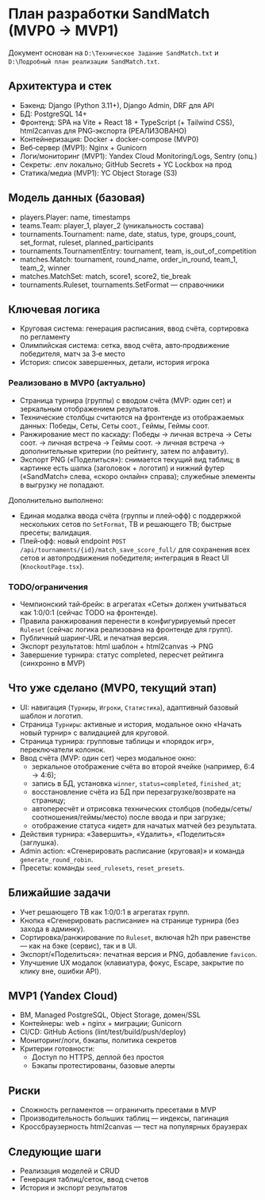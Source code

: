 # План разработки SandMatch (MVP0 → MVP1)

Документ основан на `D:\Техническое Задание SandMatch.txt` и `D:\Подробный план реализации SandMatch.txt`.

## Архитектура и стек

- Бэкенд: Django (Python 3.11+), Django Admin, DRF для API
- БД: PostgreSQL 14+
- Фронтенд: SPA на Vite + React 18 + TypeScript (+ Tailwind CSS), html2canvas для PNG‑экспорта (РЕАЛИЗОВАНО)
- Контейнеризация: Docker + docker-compose (MVP0)
- Веб‑сервер (MVP1): Nginx + Gunicorn
- Логи/мониторинг (MVP1): Yandex Cloud Monitoring/Logs, Sentry (опц.)
- Секреты: .env локально; GitHub Secrets + YC Lockbox на прод
- Статика/медиа (MVP1): YC Object Storage (S3)

## Модель данных (базовая)

- players.Player: name, timestamps
- teams.Team: player_1, player_2 (уникальность состава)
- tournaments.Tournament: name, date, status, type, groups_count, set_format, ruleset, planned_participants
- tournaments.TournamentEntry: tournament, team, is_out_of_competition
- matches.Match: tournament, round_name, order_in_round, team_1, team_2, winner
- matches.MatchSet: match, score1, score2, tie_break
- tournaments.Ruleset, tournaments.SetFormat — справочники

## Ключевая логика

- Круговая система: генерация расписания, ввод счёта, сортировка по регламенту
- Олимпийская система: сетка, ввод счёта, авто‑продвижение победителя, матч за 3‑е место
- История: список завершенных, детали, история игрока

### Реализовано в MVP0 (актуально)
- Страница турнира (группы) с вводом счёта (MVP: один сет) и зеркальным отображением результатов.
- Технические столбцы считаются на фронтенде из отображаемых данных: Победы, Сеты, Сеты соот., Геймы, Геймы соот.
- Ранжирование мест по каскаду: Победы → личная встреча → Сеты соот. → личная встреча → Геймы соот. → личная встреча → дополнительные критерии (по рейтингу, затем по алфавиту).
- Экспорт PNG («Поделиться»): снимается текущий вид таблиц; в картинке есть шапка (заголовок + логотип) и нижний футер («SandMatch» слева, «скоро онлайн» справа); служебные элементы в выгрузку не попадают.

Дополнительно выполнено:
- Единая модалка ввода счёта (группы и плей‑офф) с поддержкой нескольких сетов по `SetFormat`, TB и решающего TB; быстрые пресеты; валидация.
- Плей‑офф: новый endpoint `POST /api/tournaments/{id}/match_save_score_full/` для сохранения всех сетов и автопродвижения победителя; интеграция в React UI (`KnockoutPage.tsx`).

### TODO/ограничения
- Чемпионский тай‑брейк: в агрегатах «Сеты» должен учитываться как 1:0/0:1 (сейчас TODO на фронтенде).
- Правила ранжирования перенести в конфигурируемый пресет `Ruleset` (сейчас логика реализована на фронтенде для групп).
- Публичный шаринг‑URL и печатная версия.
- Экспорт результатов: html шаблон + html2canvas → PNG
- Завершение турнира: статус completed, пересчет рейтинга (синхронно в MVP)

## Что уже сделано (MVP0, текущий этап)

- UI: навигация (`Турниры`, `Игроки`, `Статистика`), адаптивный базовый шаблон и логотип.
- Страница `Турниры`: активные и история, модальное окно «Начать новый турнир» с валидацией для круговой.
- Страница турнира: групповые таблицы и «порядок игр», переключатели колонок.
- Ввод счёта (MVP: один сет) через модальное окно:
  - зеркальное отображение счёта во второй ячейке (например, 6:4 → 4:6);
  - запись в БД, установка `winner`, `status=completed`, `finished_at`;
  - восстановление счёта из БД при перезагрузке/возврате на страницу;
  - автопересчёт и отрисовка технических столбцов (победы/сеты/соотношения/геймы/место) после ввода и при загрузке;
  - отображение статуса «идет» для начатых матчей без результата.
- Действия турнира: «Завершить», «Удалить», «Поделиться» (заглушка).
- Admin action: «Сгенерировать расписание (круговая)» и команда `generate_round_robin`.
- Пресеты: команды `seed_rulesets`, `reset_presets`.

## Ближайшие задачи

- Учет решающего TB как 1:0/0:1 в агрегатах групп.
- Кнопка «Сгенерировать расписание» на странице турнира (без захода в админку).
- Сортировка/ранжирование по `Ruleset`, включая h2h при равенстве — как на бэке (сервис), так и в UI.
- Экспорт/«Поделиться»: печатная версия и PNG, добавление `favicon`.
- Улучшение UX модалок (клавиатура, фокус, Escape, закрытие по клику вне, ошибки API).

## MVP1 (Yandex Cloud)

- ВМ, Managed PostgreSQL, Object Storage, домен/SSL
- Контейнеры: web + nginx + миграции; Gunicorn
- CI/CD: GitHub Actions (lint/test/build/push/deploy)
- Мониторинг/логи, бэкапы, политика секретов
- Критерии готовности:
  - Доступ по HTTPS, деплой без простоя
  - Бэкапы протестированы, базовые алерты

## Риски

- Сложность регламентов — ограничить пресетами в MVP
- Производительность больших таблиц — индексы, пагинация
- Кроссбраузерность html2canvas — тест на популярных браузерах

## Следующие шаги

- Реализация моделей и CRUD
- Генерация таблиц/сеток, ввод счетов
- История и экспорт результатов
